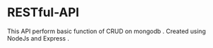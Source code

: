 # RESTful-API
This API perform basic function of CRUD on mongodb . Created using NodeJs and Express .
